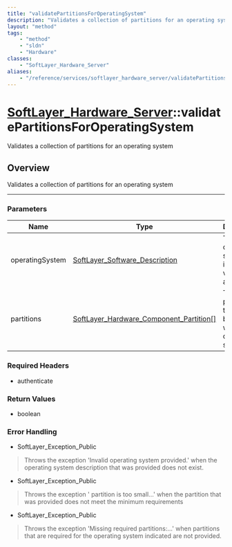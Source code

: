 ```yaml
---
title: "validatePartitionsForOperatingSystem"
description: "Validates a collection of partitions for an operating system"
layout: "method"
tags:
    - "method"
    - "sldn"
    - "Hardware"
classes:
    - "SoftLayer_Hardware_Server"
aliases:
    - "/reference/services/softlayer_hardware_server/validatePartitionsForOperatingSystem"
---
```

# [SoftLayer_Hardware_Server](/reference/services/SoftLayer_Hardware_Server)::validatePartitionsForOperatingSystem


Validates a collection of partitions for an operating system


## Overview 
Validates a collection of partitions for an operating system

-----

### Parameters 
|Name | Type | Description |
| --- | --- | --- |
|operatingSystem| <a href='/reference/datatypes/SoftLayer_Software_Description'>SoftLayer_Software_Description </a>| The operating system that is to be verified against.|
|partitions| <a href='/reference/datatypes/SoftLayer_Hardware_Component_Partition'>SoftLayer_Hardware_Component_Partition[] </a>| The partitions that are to be used with the operating system.|


### Required Headers
* authenticate


### Return Values
* boolean



### Error Handling

* SoftLayer_Exception_Public 

> Throws the exception 'Invalid operating system provided.' when the operating system description that was provided does not exist. 

* SoftLayer_Exception_Public 

> Throws the exception '<partition> partition is too small...' when the partition that was provided does not meet the minimum requirements 

* SoftLayer_Exception_Public 

> Throws the exception 'Missing required partitions:...' when partitions that are required for the operating system indicated are not provided. 



